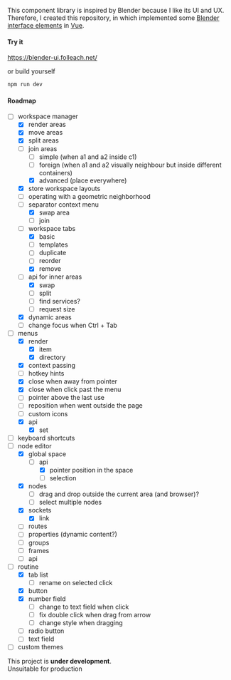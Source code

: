 This component library is inspired by Blender because I like its UI and UX.  
Therefore, I created this repository, in which implemented some [Blender interface elements](https://docs.blender.org/manual/en/latest/interface/index.html) in [Vue](https://vuejs.org/).

#### Try it

https://blender-ui.folleach.net/

or build yourself

```bash
npm run dev
```

#### Roadmap

- [ ] workspace manager
    - [x] render areas
    - [x] move areas
    - [x] split areas
    - [ ] join areas
        - [ ] simple (when a1 and a2 inside c1)
        - [ ] foreign (when a1 and a2 visually neighbour but inside different containers)
        - [x] advanced (place everywhere)
    - [x] store workspace layouts
    - [ ] operating with a geometric neighborhood
    - [ ] separator context menu
        - [x] swap area
        - [ ] join
    - [ ] workspace tabs
        - [x] basic
        - [ ] templates
        - [ ] duplicate
        - [ ] reorder
        - [x] remove
    - [ ] api for inner areas
        - [x] swap
        - [ ] split
        - [ ] find services?
        - [ ] request size
    - [x] dynamic areas
    - [ ] change focus when Ctrl + Tab
- [ ] menus
    - [x] render
        - [x] item
        - [x] directory
    - [x] context passing
    - [ ] hotkey hints
    - [x] close when away from pointer
    - [x] close when click past the menu
    - [ ] pointer above the last use
    - [ ] reposition when went outside the page
    - [ ] custom icons
    - [x] api
        - [x] set
- [ ] keyboard shortcuts
- [ ] node editor
    - [x] global space
        - [ ] api
            - [x] pointer position in the space
            - [ ] selection
    - [x] nodes
        - [ ] drag and drop outside the current area (and browser)?
        - [ ] select multiple nodes
    - [x] sockets
        - [x] link
    - [ ] routes
    - [ ] properties (dynamic content?)
    - [ ] groups
    - [ ] frames
    - [ ] api
- [ ] routine
    - [x] tab list
        - [ ] rename on selected click
    - [x] button
    - [x] number field
        - [ ] change to text field when click
        - [ ] fix double click when drag from arrow
        - [ ] change style when dragging
    - [ ] radio button
    - [ ] text field
- [ ] custom themes

This project is **under development**.  
Unsuitable for production
